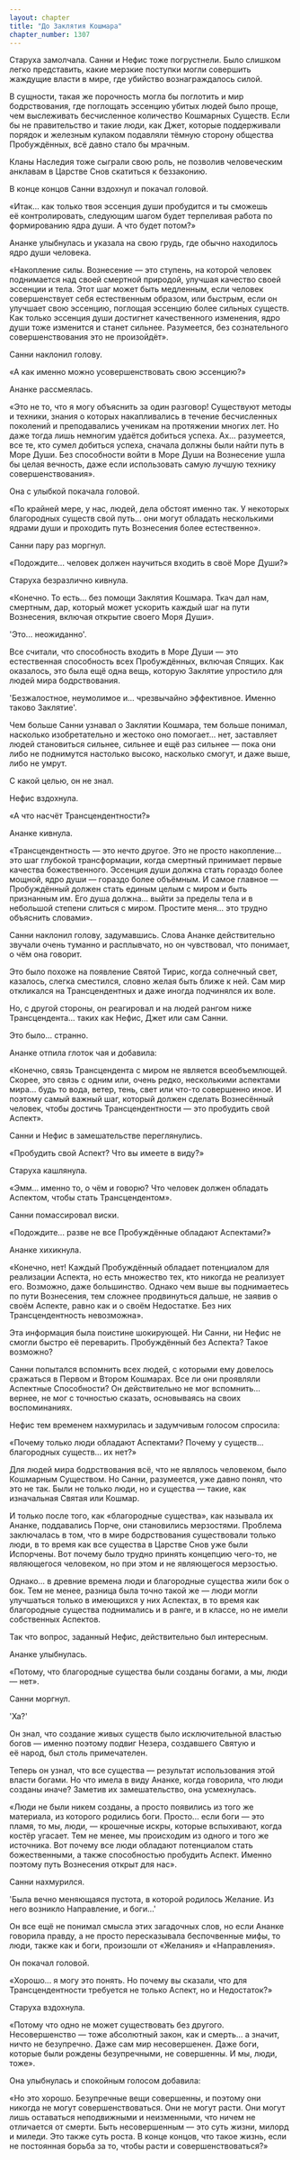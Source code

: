 ```yaml
---
layout: chapter
title: "До Заклятия Кошмара"
chapter_number: 1307
---
```


Старуха замолчала. Санни и Нефис тоже погрустнели. Было слишком легко представить, какие мерзкие поступки могли совершить жаждущие власти в мире, где убийство вознаграждалось силой.

В сущности, такая же порочность могла бы поглотить и мир бодрствования, где поглощать эссенцию убитых людей было проще, чем выслеживать бесчисленное количество Кошмарных Существ. Если бы не правительство и такие люди, как Джет, которые поддерживали порядок и железным кулаком подавляли тёмную сторону общества Пробуждённых, всё давно стало бы мрачным.

Кланы Наследия тоже сыграли свою роль, не позволив человеческим анклавам в Царстве Снов скатиться к беззаконию.

В конце концов Санни вздохнул и покачал головой.

«Итак... как только твоя эссенция души пробудится и ты сможешь её контролировать, следующим шагом будет терпеливая работа по формированию ядра души. А что будет потом?»

Ананке улыбнулась и указала на свою грудь, где обычно находилось ядро души человека.

«Накопление силы. Вознесение — это ступень, на которой человек поднимается над своей смертной природой, улучшая качество своей эссенции и тела. Этот шаг может быть медленным, если человек совершенствует себя естественным образом, или быстрым, если он улучшает свою эссенцию, поглощая эссенцию более сильных существ. Как только эссенция души достигнет качественного изменения, ядро души тоже изменится и станет сильнее. Разумеется, без сознательного совершенствования это не произойдёт».

Санни наклонил голову.

«А как именно можно усовершенствовать свою эссенцию?»

Ананке рассмеялась.

«Это не то, что я могу объяснить за один разговор! Существуют методы и техники, знания о которых накапливались в течение бесчисленных поколений и преподавались ученикам на протяжении многих лет. Но даже тогда лишь немногим удаётся добиться успеха. Ах... разумеется, все те, кто сумел добиться успеха, сначала должны были найти путь в Море Души. Без способности войти в Море Души на Вознесение ушла бы целая вечность, даже если использовать самую лучшую технику совершенствования».

Она с улыбкой покачала головой.

«По крайней мере, у нас, людей, дела обстоят именно так. У некоторых благородных существ свой путь... они могут обладать несколькими ядрами души и проходить путь Вознесения более естественно».

Санни пару раз моргнул.

«Подождите... человек должен научиться входить в своё Море Души?»

Старуха безразлично кивнула.

«Конечно. То есть... без помощи Заклятия Кошмара. Ткач дал нам, смертным, дар, который может ускорить каждый шаг на пути Вознесения, включая открытие своего Моря Души».

'Это... неожиданно'.

Все считали, что способность входить в Море Души — это естественная способность всех Пробуждённых, включая Спящих. Как оказалось, это была ещё одна вещь, которую Заклятие упростило для людей мира бодрствования.

'Безжалостное, неумолимое и... чрезвычайно эффективное. Именно таково Заклятие'.

Чем больше Санни узнавал о Заклятии Кошмара, тем больше понимал, насколько изобретательно и жестоко оно помогает... нет, заставляет людей становиться сильнее, сильнее и ещё раз сильнее — пока они либо не поднимутся настолько высоко, насколько смогут, и даже выше, либо не умрут.

С какой целью, он не знал.

Нефис вздохнула.

«А что насчёт Трансцендентности?»

Ананке кивнула.

«Трансцендентность — это нечто другое. Это не просто накопление... это шаг глубокой трансформации, когда смертный принимает первые качества божественного. Эссенция души должна стать гораздо более мощной, ядро души — гораздо более объёмным. И самое главное — Пробуждённый должен стать единым целым с миром и быть признанным им. Его душа должна... выйти за пределы тела и в небольшой степени слиться с миром. Простите меня... это трудно объяснить словами».

Санни наклонил голову, задумавшись. Слова Ананке действительно звучали очень туманно и расплывчато, но он чувствовал, что понимает, о чём она говорит.

Это было похоже на появление Святой Тирис, когда солнечный свет, казалось, слегка сместился, словно желая быть ближе к ней. Сам мир откликался на Трансцендентных и даже иногда подчинялся их воле.

Но, с другой стороны, он реагировал и на людей рангом ниже Трансцендента... таких как Нефис, Джет или сам Санни.

Это было... странно.

Ананке отпила глоток чая и добавила:

«Конечно, связь Трансцендента с миром не является всеобъемлющей. Скорее, это связь с одним или, очень редко, несколькими аспектами мира... будь то вода, ветер, тень, свет или что-то совершенно иное. И поэтому самый важный шаг, который должен сделать Вознесённый человек, чтобы достичь Трансцендентности — это пробудить свой Аспект».

Санни и Нефис в замешательстве переглянулись.

«Пробудить свой Аспект? Что вы имеете в виду?»

Старуха кашлянула.

«Эмм... именно то, о чём и говорю? Что человек должен обладать Аспектом, чтобы стать Трансцендентом».

Санни помассировал виски.

«Подождите... разве не все Пробуждённые обладают Аспектами?»

Ананке хихикнула.

«Конечно, нет! Каждый Пробуждённый обладает потенциалом для реализации Аспекта, но есть множество тех, кто никогда не реализует его. Возможно, даже большинство. Однако чем выше вы поднимаетесь по пути Вознесения, тем сложнее продвинуться дальше, не заявив о своём Аспекте, равно как и о своём Недостатке. Без них Трансцендентность невозможна».

Эта информация была поистине шокирующей. Ни Санни, ни Нефис не смогли быстро её переварить. Пробуждённый без Аспекта? Такое возможно?

Санни попытался вспомнить всех людей, с которыми ему довелось сражаться в Первом и Втором Кошмарах. Все ли они проявляли Аспектные Способности? Он действительно не мог вспомнить... вернее, не мог с точностью сказать, основываясь на своих воспоминаниях.

Нефис тем временем нахмурилась и задумчивым голосом спросила:

«Почему только люди обладают Аспектами? Почему у существ... благородных существ... их нет?»

Для людей мира бодрствования всё, что не являлось человеком, было Кошмарным Существом. Но Санни, разумеется, уже давно понял, что это не так. Были не только люди, но и существа — такие, как изначальная Святая или Кошмар.

И только после того, как «благородные существа», как называла их Ананке, поддавались Порче, они становились мерзостями. Проблема заключалась в том, что в мире бодрствования существовали только люди, в то время как все существа в Царстве Снов уже были Испорчены. Вот почему было трудно принять концепцию чего-то, не являющегося человеком, но при этом и не являющегося мерзостью.

Однако... в древние времена люди и благородные существа жили бок о бок. Тем не менее, разница была точно такой же — люди могли улучшаться только в имеющихся у них Аспектах, в то время как благородные существа поднимались и в ранге, и в классе, но не имели собственных Аспектов.

Так что вопрос, заданный Нефис, действительно был интересным.

Ананке улыбнулась.

«Потому, что благородные существа были созданы богами, а мы, люди — нет».

Санни моргнул.

'Ха?'

Он знал, что создание живых существ было исключительной властью богов — именно поэтому подвиг Незера, создавшего Святую и её народ, был столь примечателен.

Теперь он узнал, что все существа — результат использования этой власти богами. Но что имела в виду Ананке, когда говорила, что люди созданы иначе? Заметив их замешательство, она усмехнулась.

«Люди не были никем созданы, а просто появились из того же материала, из которого родились боги. Просто... если боги — это пламя, то мы, люди, — крошечные искры, которые вспыхивают, когда костёр угасает. Тем не менее, мы происходим из одного и того же источника. Вот почему все люди обладают потенциалом стать божественными, а также способностью пробудить Аспект. Именно поэтому путь Вознесения открыт для нас».

Санни нахмурился.

'Была вечно меняющаяся пустота, в которой родилось Желание. Из него возникло Направление, и боги...'

Он все ещё не понимал смысла этих загадочных слов, но если Ананке говорила правду, а не просто пересказывала беспочвенные мифы, то люди, также как и боги, произошли от «Желания» и «Направления».

Он покачал головой.

«Хорошо... я могу это понять. Но почему вы сказали, что для Трансцендентности требуется не только Аспект, но и Недостаток?»

Старуха вздохнула.

«Потому что одно не может существовать без другого. Несовершенство — тоже абсолютный закон, как и смерть... а значит, ничто не безупречно. Даже сам мир несовершенен. Даже боги, которые были рождены безупречными, не совершенны. И мы, люди, тоже».

Она улыбнулась и спокойным голосом добавила:

«Но это хорошо. Безупречные вещи совершенны, и поэтому они никогда не могут совершенствоваться. Они не могут расти. Они могут лишь оставаться неподвижными и неизменными, что ничем не отличается от смерти. Быть несовершенным — это суть жизни, милорд и миледи. Это также суть роста. В конце концов, что такое жизнь, если не постоянная борьба за то, чтобы расти и совершенствоваться?»